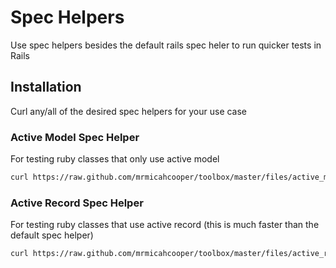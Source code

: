 # Spec Helpers
Use spec helpers besides the default rails spec heler to run quicker tests in
Rails

## Installation
Curl any/all of the desired spec helpers for your use case

### Active Model Spec Helper
For testing ruby classes that only use active model

```bash
curl https://raw.github.com/mrmicahcooper/toolbox/master/files/active_model_spec_helper.rb -o spec/active_model_helper.rb --create-dirs
```

### Active Record Spec Helper
For testing ruby classes that use active record (this is much faster than the
default spec helper)

```bash
curl https://raw.github.com/mrmicahcooper/toolbox/master/files/active_record_spec_helper.rb -o spec/active_record_spec_helper.rb --create-dirs
```
